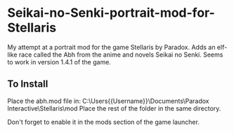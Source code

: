 # Seikai-no-Senki-portrait-mod-for-Stellaris
My attempt at a portrait mod for the game Stellaris by Paradox. Adds an elf-like race called the Abh from the anime and novels Seikai no Senki. 
Seems to work in version 1.4.1 of the game.

## To Install 
Place the abh.mod file in: C:\Users\{{Username}}\Documents\Paradox Interactive\Stellaris\mod
Place the rest of the folder in the same directory.

Don't forget to enable it in the mods section of the game launcher. 
